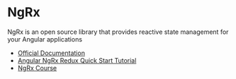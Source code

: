 # NgRx

NgRx is an open source library that provides reactive state management for your Angular applications

- [Official Documentation](https://ngrx.io/docs)
- [Angular NgRx Redux Quick Start Tutorial](https://www.youtube.com/watch?v=2LCo926NFLI)
- [NgRx Course](https://www.youtube.com/watch?v=nuHBHD32iw8)
